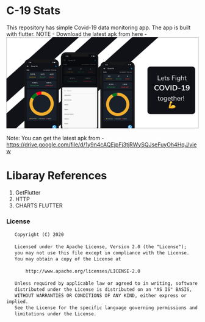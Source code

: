 # C-19 Stats

This repository has simple Covid-19 data monitoring app. The app is built with flutter.
NOTE - Download the latest apk from here - 
![](screenshots/C19_banner.png)

Note: You can get the latest apk from - https://drive.google.com/file/d/1y9n4cAQEjpFj3tjRWySQJseFuyOh4HqJ/view

# Libaray References

1. GetFlutter
2. HTTP
3. CHARTS FLUTTER

### License
```
   Copyright (C) 2020

   Licensed under the Apache License, Version 2.0 (the "License");
   you may not use this file except in compliance with the License.
   You may obtain a copy of the License at

       http://www.apache.org/licenses/LICENSE-2.0

   Unless required by applicable law or agreed to in writing, software
   distributed under the License is distributed on an "AS IS" BASIS,
   WITHOUT WARRANTIES OR CONDITIONS OF ANY KIND, either express or implied.
   See the License for the specific language governing permissions and
   limitations under the License.
```



